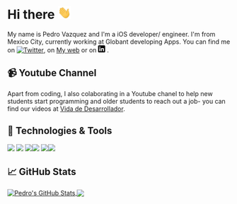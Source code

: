 # Hi there <img src="https://raw.githubusercontent.com/pedrovazquezax/pedrovazquezax/master/wave.gif" width="30px">


<!--[![Header]()](https://pedrovazquezax.github.io)-->

My name is Pedro Vazquez and I'm a iOS developer/ engineer. I'm from Mexico City, currently working at Globant developing Apps. You can find me on [![Twitter][1.2]][1], on [My web](https://pedrovazquezax.github.io)  or on [![LinkedIn][3.2]][3] .

## &#x1F4F9; Youtube Channel

Apart from coding, I also colaborating in a Youtube chanel to help new students start programming and older students to reach out a job- you can find our videos at [Vida de Desarrollador](https://www.youtube.com/channel/UCD5YA8FKTevMH5fuzDucoJg).

## 🔧 Technologies & Tools
![](https://img.shields.io/badge/OS-MacOS-informational?style=flat&logo=apple&logoColor=white&color=2bbc8a)
![](https://img.shields.io/badge/Editor-XCode-informational?style=flat&logo=xcode&logoColor=white&color=2bbc8a)
![](https://img.shields.io/badge/Code-Swift-informational?style=flat&logo=swift&logoColor=white&color=2bbc8a)![](https://img.shields.io/badge/Code-PHP-informational?style=flat&logo=php&logoColor=white&color=2bbc8a)
![](https://img.shields.io/badge/Code-Java-informational?style=flat&logo=java&logoColor=white&color=2bbc8a)![](https://img.shields.io/badge/Shell-Bash-informational?style=flat&logo=gnu-bash&logoColor=white&color=2bbc8a)

## &#x1f4c8; GitHub Stats



<a href="https://github.com/pedrovazquezax/pedrovazquezax">
  <img align="center" src="https://github-readme-stats.vercel.app/api?username=pedrovazquezax&show_icons=true&line_height=27&count_private=true&title_color=ffffff&text_color=c9cacc&icon_color=2bbc8a&bg_color=1d1f21" alt="Pedro's GitHub Stats" />
</a>

<a href="https://github.com/pedrovazquezax/pedrovazquezax">
  <img align="center" src="https://github-readme-stats.vercel.app/api/top-langs/?username=pedrovazquezax&hide=java,html&title_color=ffffff&text_color=c9cacc&icon_color=2bbc8a&bg_color=1d1f21" />
</a>



<!-- links to social media icons -->

<!-- icons with padding -->

[1.1]: http://i.imgur.com/tXSoThF.png (twitter icon with padding)
[2.1]: http://i.imgur.com/0o48UoR.png (github icon with padding)

<!-- icons without padding -->

[1.2]: http://i.imgur.com/wWzX9uB.png (twitter icon without padding)
[2.2]: http://i.imgur.com/9I6NRUm.png (github icon without padding)
[3.2]: https://raw.githubusercontent.com/pedrovazquezax/pedrovazquezax/master/linkedin-3-16.png (LinkedIn icon without padding)


<!-- links to your social media accounts -->

[1]: https://twitter.com/pedrovazquezax2
[2]: https://github.com/pedrovazquezax
[3]: https://www.linkedin.com/in/pedro-antonio-vazquez-rodriguez-a63952ab/


<!-- Resources -->
<!-- Icons: https://simpleicons.org/ -->
<!-- GitHub Stats: https://github.com/anuraghazra/github-readme-stats -->
<!-- Emojis: https://emojipedia.org/emoji/ -->
<!-- HTML Emojis: https://www.fileformat.info/index.htm -->
<!-- Shields: https://shields.io/ -->
<!-- Awesome GitHub Profile README: https://github.com/abhisheknaiidu/awesome-github-profile-readme -->
